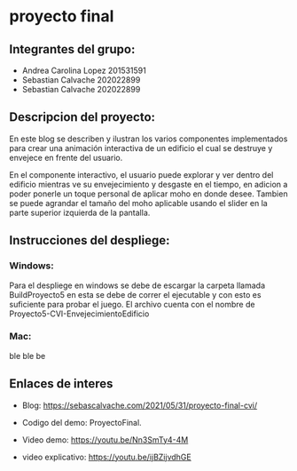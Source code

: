 # proyecto final
<h2>Integrantes del grupo:</h2>
 
 - Andrea Carolina Lopez 201531591
 - Sebastian Calvache 202022899
 - Sebastian Calvache 202022899
 
 <h2> Descripcion del proyecto:</h2>
 En este blog se describen y ilustran los varios componentes implementados para crear una animación interactiva de un edificio el cual se destruye y envejece en frente del   usuario.

En el componente interactivo, el usuario puede explorar y ver dentro del edificio mientras ve su envejecimiento y desgaste en el tiempo, en adicion a poder ponerle un toque personal de aplicar moho en donde desee. Tambien se puede agrandar el tamaño del moho aplicable usando el slider en la parte superior izquierda de la pantalla.
 
<h2>Instrucciones del despliege:</h2> 
<h3>Windows:</h3>
Para el despliege en windows se debe de escargar la carpeta llamada BuildProyecto5 en esta se debe de correr el ejecutable y con esto es suficiente para probar el juego. El archivo cuenta con el nombre de Proyecto5-CVI-EnvejecimientoEdificio
<h3>Mac:</h3>
  ble ble be
<h2>Enlaces de interes</h2> 

- Blog: https://sebascalvache.com/2021/05/31/proyecto-final-cvi/

- Codigo del demo: ProyectoFinal.

- Video demo: https://youtu.be/Nn3SmTy4-4M
 
- video explicativo: https://youtu.be/ijBZijvdhGE
 
